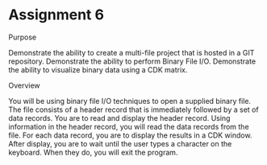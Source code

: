 # Assignment 6

Purpose

Demonstrate the ability to create a multi-file project that is hosted in a GIT repository. Demonstrate
the ability to perform Binary File I/O. Demonstrate the ability to visualize binary data using a CDK
matrix.

Overview

You will be using binary file I/O techniques to open a supplied binary file. The file consists of a
header record that is immediately followed by a set of data records. You are to read and display the
header record. Using information in the header record, you will read the data records from the file.
For each data record, you are to display the results in a CDK window. After display, you are to wait
until the user types a character on the keyboard. When they do, you will exit the program.
